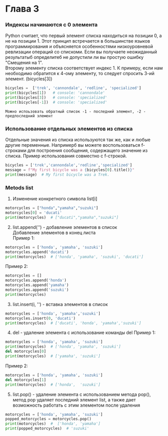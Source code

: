 # Глава 3

### Индексы начинаются с 0 элемента
Python считает, что первый элемент списка находиться на позиции 0, а не на позиции 1. Этот принцип встречается в 
большинстве языков программирования и объясняется особенностями низкоуровневой ревлизации операций со спискоми. Если вы
получаете неожиданный результатыб определитеб не допустили ли вы простую ошибку "Смещения на 1". <br>
Второму элементу списка соответствует индекс 1. К примеру, если нам необходимо обратится к 4-ому элементу, то следует
спросить 3-ий элемент. (bicycles[3])
```python
bicycles =  ['trek', 'cannondale', 'redline', 'specialized']
print(bicycles[1])   # console: 'cannondale'
print(bicycles[3])   # console: 'specialized'
print(bicycles[-1])  # console: 'specialized'
```
```
Можно испоьзовать обратный список -1 - последний элемент, -2 - предпоследний элемент
```

### Использование отдельных элементов из списка
Отдельные значения из списка используются так же, как и любые другие переменные. Напримерб вы можете воспользоваться 
f-строками для построения сообщения, содержащего значение из списка.
Пример использования совместно с f-строкой.
```python
bicycles = ['trek','cannondale','redline','specialized']
message = f"My first bicycle was a {bicycles[0].title()}"
print(message)  # My first bicycle was a Trek.
```

### Metods list
1) Изменение конкретного символа list[i]
```python
motorcycles = ["honda","yamaha","suzuki"]
motorcycles[0] = 'ducati'
print(motorcycles)  # ["ducati","yamaha","suzuki"]
```
2) list.append('') - добавление элементов в список <br>
Добавление элементов в конец листа <br>
Пример 1:
```python
motorcycles = ['honda', 'yamaha', 'suzuki']
motorcycles.append('ducati')
print(motorcycles)  # ['honda', 'yamaha', 'suzuki', 'ducati']
```
Пример 2:
```python
motorcycles = []
motorcycles.append('honda')
motorcycles.append('yamaha')
motorcycles.append('suzuki')
print(motorcycles)
```
3) list.insert(i, '') - вставка элементов в список
```python
motorcycles = ['honda', 'yamaha','suzuki']
motorcycles.insert(0, 'ducati')
print(motorcycles)  # ['ducati', 'honda', 'yamaha','suzuki']
```
4) del - удаление элемента с использование команды del
Пример 1:
```python
motorcycles = ['honda', 'yamaha', 'suzuki']
print(motorcycles)  # ['honda', 'yamaha', 'suzuki']
del motorcycles[0]
print(motorcycles)  # ['yamaha', 'suzuki']
```
Пример 2:
```python
motorcycles = ['honda', 'yamaha', 'suzuki']
del motorcycles[1]
print(motorcycles)  # ['honda',  'suzuki']
```
5) list.pop() - удаление элемента с использованием метода pop(), метод pop удаляет последний элемент list, а также дает
возможность работать с этим элементом после удаления
```python
motorcycles = ['honda', 'yamaha', 'suzuki']
popped_motorcycles = motorcycles.pop()
print(motorcycles)  #  ['honda', 'yamaha']
print(popped_motorcycles)  # 'suzuki'
```